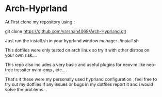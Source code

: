 # Arch-Hyprland


                                                                                                                                                                 
  At First clone my repository using : 

  git clone https://github.com/varshan4068/Arch-Hyprland.git

  Just run the install.sh in your hyprland window manager 
  ./install.sh 

  This dotfiles were only tested on arch linux so try it with other distros on your own risk....

  This repo also includes a very basic and useful plugins for neovim like neo-tree tressiter nvim-cmp , etc.... 

  That's it these were my personally used hyprland configuration , feel free to try out my dotfiles if any issues or bugs in my dotfiles report it and i would solve the problems... 
